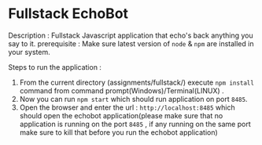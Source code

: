 # Fullstack EchoBot
Description : Fullstack Javascript application that echo's back anything you say to it.
prerequisite : Make sure latest version of `node` & `npm` are installed in your system.

Steps to run the application : 

1) From the current directory (assignments/fullstack/) execute `npm install` command from command prompt(Windows)/Terminal(LINUX) .
2) Now you can run `npm start` which should run application on port `8485`.
3) Open the browser and enter the url : `http://localhost:8485` which should open the echobot application(please make sure that no application is running on the port `8485` , if any running on the same port make sure to kill that before you run the echobot application)